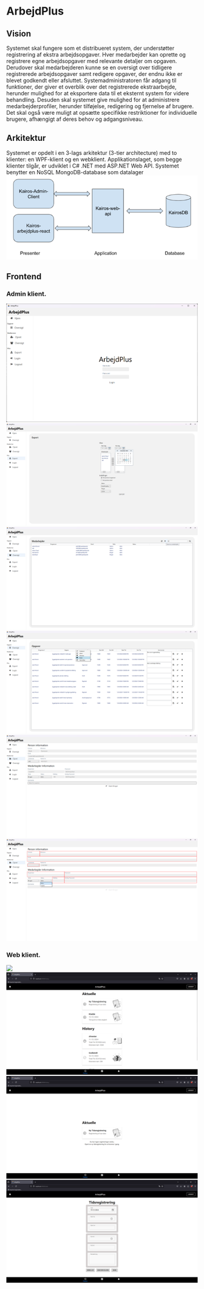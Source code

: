 ﻿# ArbejdPlus

## Vision

Systemet skal fungere som et distribueret system, der understøtter registrering af ekstra arbejdsopgaver. Hver medarbejder
kan oprette og registrere egne arbejdsopgaver med relevante detaljer om opgaven. Derudover skal medarbejderen kunne
se en oversigt over tidligere registrerede arbejdsopgaver samt redigere opgaver, der endnu ikke er blevet godkendt eller
afsluttet. Systemadministratoren får adgang til funktioner, der giver et overblik over det registrerede ekstraarbejde,
herunder mulighed for at eksportere data til et eksternt system for videre behandling. Desuden skal systemet give mulighed
for at administrere medarbejderprofiler, herunder tilføjelse, redigering og fjernelse af brugere. Det skal også være
muligt at opsætte specifikke restriktioner for individuelle brugere, afhængigt af deres behov og adgangsniveau.

## Arkitektur

Systemet er opdelt i en 3-lags arkitektur (3-tier architecture) med to klienter: en WPF-klient og
en webklient. Applikationslaget, som begge klienter tilgår, er udviklet i C# .NET med ASP.NET
Web API. Systemet benytter en NoSQL MongoDB-database som datalager
<img src="Screenshots/Argitekturlag.png">

## Frontend

### Admin klient.

<img src="Screenshots/WPF_LOGIN.png">
<img src="Screenshots/WPF_EXPORT.png">
<img src="Screenshots/WPF_MEDARBEJDER_OVERSIGT.png">
<img src="Screenshots/WPF_OPGAVE_OVERSIGT.png">
<img src="Screenshots/WPF_OPRET_BRUGER2.png">
<img src="Screenshots/WPF_OPRET_BRUGER.png">

### Web klient.

<img src="Screenshots/StartPåRegistrering&Klade.png">
<img src="Screenshots/HistoryMedHistory.png">
<img src="Screenshots/historyNoHistory.png">
<img src="Screenshots/NyTidsRegistrering.png
">
